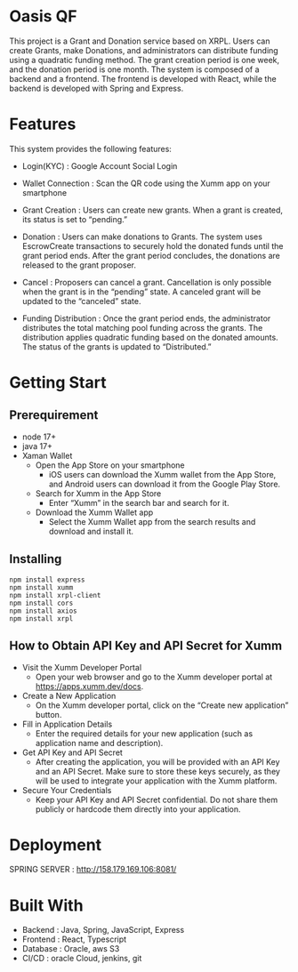 # Oasis QF

This project is a Grant and Donation service based on XRPL. Users can create Grants, make Donations, and administrators can distribute funding using a quadratic funding method. The grant creation period is one week, and the donation period is one month. The system is composed of a backend and a frontend. The frontend is developed with React, while the backend is developed with Spring and Express.

# Features

This system provides the following features:

* Login(KYC) : Google Account Social Login
 
* Wallet Connection : Scan the QR code using the Xumm app on your smartphone 

* Grant Creation : Users can create new grants. When a grant is created, its status is set to “pending.”

* Donation : Users can make donations to Grants. The system uses EscrowCreate transactions to securely hold the donated funds until the grant period ends. After the grant period concludes, the donations are released to the grant proposer.

* Cancel : Proposers can cancel a grant. Cancellation is only possible when the grant is in the “pending” state. A canceled grant will be updated to the “canceled” state.

* Funding Distribution : Once the grant period ends, the administrator distributes the total matching pool funding across the grants. The distribution applies quadratic funding based on the donated amounts. The status of the grants is updated to “Distributed.”

# Getting Start

## Prerequirement
* node 17+
* java 17+
* Xaman Wallet
  * Open the App Store on your smartphone
    *  iOS users can download the Xumm wallet from the App Store, and Android users can download it from the Google Play Store.
  * Search for Xumm in the App Store
    * Enter “Xumm” in the search bar and search for it.
  * Download the Xumm Wallet app
    * Select the Xumm Wallet app from the search results and download and install it.

## Installing
```
npm install express
npm install xumm
npm install xrpl-client
npm install cors
npm install axios
npm install xrpl
```

## How to Obtain API Key and API Secret for Xumm

* Visit the Xumm Developer Portal
  * Open your web browser and go to the Xumm developer portal at https://apps.xumm.dev/docs.
* Create a New Application
  * On the Xumm developer portal, click on the “Create new application” button.
* Fill in Application Details
  * Enter the required details for your new application (such as application name and description).
* Get API Key and API Secret
  * After creating the application, you will be provided with an API Key and an API Secret. Make sure to store these keys securely, as they will be used to integrate your application with the Xumm platform.
* Secure Your Credentials
  * Keep your API Key and API Secret confidential. Do not share them publicly or hardcode them directly into your application.

# Deployment

SPRING SERVER : http://158.179.169.106:8081/


# Built With

* Backend : Java, Spring, JavaScript, Express
* Frontend : React, Typescript
* Database : Oracle, aws S3
* CI/CD : oracle Cloud, jenkins, git
